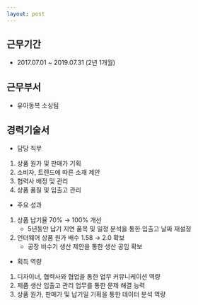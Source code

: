 ```yaml
---
layout: post
---
```


## 근무기간

- 2017.07.01 ~ 2019.07.31 (2년 1개월)

## 근무부서
- 유아동복 소싱팀

## 경력기술서

- 담당 직무
 1. 상품 원가 및 판매가 기획
 2. 소비자, 트렌드에 따른 소재 제안
 3. 협력사 배정 및 관리
 4. 상품 품질 및 입출고 관리


- 주요 성과
1. 상품 납기율 70% → 100% 개선
    - 5년동안 납기 지연 품목 및 일정 분석을 통한 입출고 날짜 재설정
2. 언더웨어 상품 원가 배수 1.58 → 2.0 확보
    - 공장 비수기 생산 제안을 통한 생산 공임 확보


- 획득 역량
1. 디자이너, 협력사와 협업을 통한 업무 커뮤니케이션 역량
2. 제품 생산 입출고 관리 업무를 통한 문제 해결 능력
3. 상품 원가, 판매가 및 납기일 기획을 통한 데이터 분석 역량


